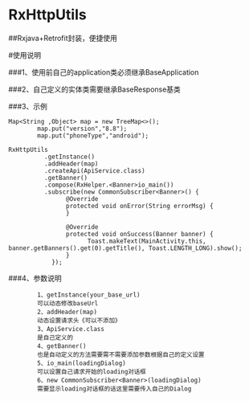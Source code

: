 # RxHttpUtils
##Rxjava+Retrofit封装，便捷使用

#使用说明

###1、使用前自己的application类必须继承BaseApplication

###2、自己定义的实体类需要继承BaseResponse基类

###3、示例

    Map<String ,Object> map = new TreeMap<>();
            map.put("version","8.8");
            map.put("phoneType","android");
        
    RxHttpUtils                
              .getInstance()                              
              .addHeader(map)                             
              .createApi(ApiService.class)                
              .getBanner()                                               
              .compose(RxHelper.<Banner>io_main())        
              .subscribe(new CommonSubscriber<Banner>() {                                   
                    @Override
                    protected void onError(String errorMsg) {
                    }

                    @Override
                    protected void onSuccess(Banner banner) {
                          Toast.makeText(MainActivity.this, banner.getBanners().get(0).getTitle(), Toast.LENGTH_LONG).show();
                    }
                }); 
                
###4、参数说明

            1、getInstance(your_base_url)
            可以动态修改baseUrl
            2、addHeader(map)
            动态设置请求头《可以不添加》
            3、ApiService.class
            是自己定义的
            4、getBanner()
            也是自动定义的方法需要需不需要添加参数根据自己的定义设置
            5、io_main(loadingDialog)
            可以设置自己请求开始的loading对话框
            6、new CommonSubscriber<Banner>(loadingDialog)
            需要显示loading对话框的话这里需要传入自己的Dialog
